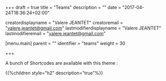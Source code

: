 +++
draft = true
title = "Teams"
description = ""
date = "2017-04-24T18:36:24+02:00"

creatordisplayname = "Valere JEANTET"
creatoremail = "valere.jeantet@gmail.com"
lastmodifierdisplayname = "Valere JEANTET"
lastmodifieremail = "valere.jeantet@gmail.com"

[menu.main]
parent = ""
identifier = "teams"
weight = 30

+++

A bunch of Shortcodes are available with this theme :

{{%children style="h2" description="true"%}}
